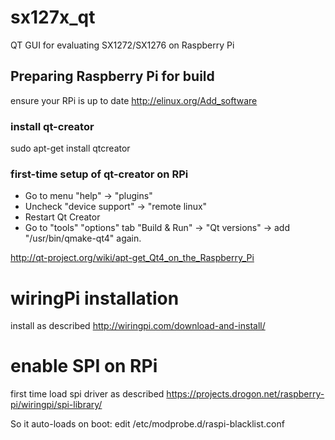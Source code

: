 sx127x_qt
=========

QT GUI for evaluating SX1272/SX1276 on Raspberry Pi

## Preparing Raspberry Pi for build

ensure your RPi is up to date http://elinux.org/Add_software

### install qt-creator

sudo apt-get install qtcreator

### first-time setup of qt-creator on RPi

- Go to menu "help" -> "plugins"
- Uncheck "device support" -> "remote linux"
- Restart Qt Creator
- Go to "tools" "options" tab "Build & Run" -> "Qt versions" -> add "/usr/bin/qmake-qt4" again.

http://qt-project.org/wiki/apt-get_Qt4_on_the_Raspberry_Pi

# wiringPi installation

install as described http://wiringpi.com/download-and-install/

# enable SPI on RPi
first time load spi driver as described https://projects.drogon.net/raspberry-pi/wiringpi/spi-library/

So it auto-loads on boot: edit /etc/modprobe.d/raspi-blacklist.conf
